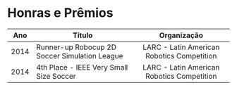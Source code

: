 # Honras e Prêmios 
| Ano  | Título                                        |                Organização                 |
|:----:|-----------------------------------------------|:------------------------------------------:|
| 2014 | Runner-up Robocup 2D Soccer Simulation League | LARC - Latin American Robotics Competition |
| 2014 | 4th Place - IEEE Very Small Size Soccer       | LARC - Latin American Robotics Competition |